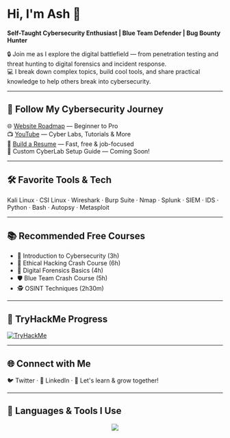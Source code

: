 # Hi, I'm Ash 👋  
**Self-Taught Cybersecurity Enthusiast | Blue Team Defender | Bug Bounty Hunter**

🔒 Join me as I explore the digital battlefield — from penetration testing and threat hunting to digital forensics and incident response.  
💻 I break down complex topics, build cool tools, and share practical knowledge to help others break into cybersecurity.  

---

## 🚀 Follow My Cybersecurity Journey  
🌐 [Website Roadmap](https://smolash.com/roadmap) — Beginner to Pro  
📺 [YouTube](https://youtube.com/smolash) — Cyber Labs, Tutorials & More  
📄 [Build a Resume](https://hyr.sh) — Fast, free & job-focused  
🧪 Custom CyberLab Setup Guide — Coming Soon!

---

## 🛠️ Favorite Tools & Tech
Kali Linux · CSI Linux · Wireshark · Burp Suite · Nmap · Splunk · SIEM · IDS · Python · Bash · Autopsy · Metasploit

---

## 📚 Recommended Free Courses
- 🔰 Introduction to Cybersecurity (3h)  
- 🎯 Ethical Hacking Crash Course (6h)  
- 🧪 Digital Forensics Basics (4h)  
- 🛡️ Blue Team Crash Course (5h)  
- 🕵️ OSINT Techniques (2h30m)

---

## 🧠 TryHackMe Progress
<!-- Markdown Embed for TryHackMe Badge -->
<a href="https://tryhackme.com/p/1887309">
  <img src="https://tryhackme-badges.s3.amazonaws.com/1887309.png" alt="TryHackMe" />
</a>

---

## 🌐 Connect with Me  
🐦 Twitter · 💼 LinkedIn · 🌱 Let's learn & grow together!

---

## 🧰 Languages & Tools I Use  
<p align="center">
  <img src="https://skillicons.dev/icons?i=python,bash,linux,html,css,js,react,nodejs,postgres,kali,git,vscode,firebase" />
</p>


<!---
Mr-Ash0x/Mr-Ash0x is a ✨ special ✨ repository because its `README.md` (this file) appears on your GitHub profile.
You can click the Preview link to take a look at your changes.
--->
